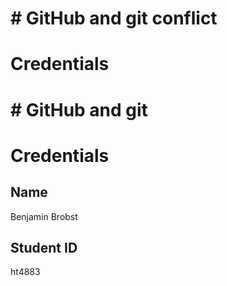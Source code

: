 # \# GitHub and git conflict

# Credentials
# \# GitHub and git

# Credentials 

## Name

Benjamin Brobst

## Student ID

ht4883

